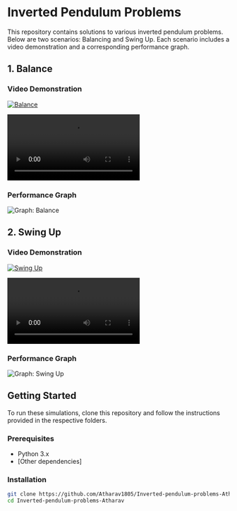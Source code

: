 # Inverted Pendulum Problems

This repository contains solutions to various inverted pendulum problems. Below are two scenarios: Balancing and Swing Up. Each scenario includes a video demonstration and a corresponding performance graph.

## 1. Balance

### Video Demonstration
[![Balance](https://img.youtube.com/vi/9e45ce17-7df3-47fb-a1ae-0e2064d48eb7/0.jpg)](https://github.com/Atharav1805/Inverted-pendulum-problems-Atharav/assets/168408064/9e45ce17-7df3-47fb-a1ae-0e2064d48eb7)

<video src="https://github.com/Atharav1805/Inverted-pendulum-problems-Atharav/assets/168408064/9e45ce17-7df3-47fb-a1ae-0e2064d48eb7" controls="controls" style="max-width: 100%; height: auto;">
    Your browser does not support the video tag.
</video>

### Performance Graph
![Graph: Balance](https://github.com/Atharav1805/Inverted-pendulum-problems-Atharav/assets/168408064/cafd3725-003c-4873-a124-6810d496d66b)

## 2. Swing Up

### Video Demonstration
[![Swing Up](https://img.youtube.com/vi/6b9a9d66-65b0-4451-b2da-1e59e2cfc1bd/0.jpg)](https://github.com/Atharav1805/Inverted-pendulum-problems-Atharav/assets/168408064/6b9a9d66-65b0-4451-b2da-1e59e2cfc1bd)

<video src="https://github.com/Atharav1805/Inverted-pendulum-problems-Atharav/assets/168408064/6b9a9d66-65b0-4451-b2da-1e59e2cfc1bd" controls="controls" style="max-width: 100%; height: auto;">
    Your browser does not support the video tag.
</video>

### Performance Graph
![Graph: Swing Up](https://github.com/Atharav1805/Inverted-pendulum-problems-Atharav/assets/168408064/24006527-40cf-475a-bc8a-4237c8220786)

## Getting Started

To run these simulations, clone this repository and follow the instructions provided in the respective folders.

### Prerequisites

- Python 3.x
- [Other dependencies]

### Installation

```bash
git clone https://github.com/Atharav1805/Inverted-pendulum-problems-Atharav.git
cd Inverted-pendulum-problems-Atharav
